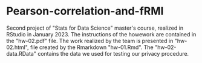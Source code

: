 # Pearson-correlation-and-fRMI
Second project of "Stats for  Data Science"  master's course, realized in RStudio in January 2023. 
The instructions of the howework are contained in the "hw-02.pdf" file. 
The work realized by the team is presented in "hw-02.html", file created by the Rmarkdown "hw-01.Rmd". 
The "hw-02-data.RData" contains the data we used for testing our privacy procedure. 
